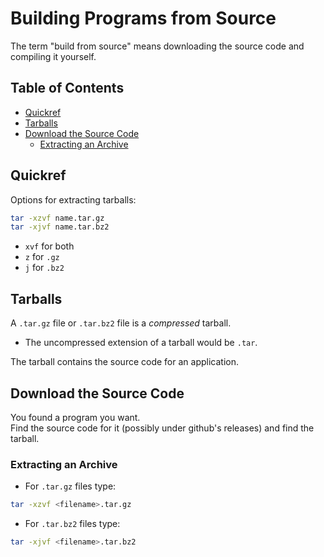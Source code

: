 

# Building Programs from Source

The term "build from source" means downloading the source code and compiling it
yourself.

## Table of Contents
* [Quickref](#quickref) 
* [Tarballs](#tarballs) 
* [Download the Source Code](#download-the-source-code) 
    * [Extracting an Archive](#extracting-an-archive) 

## Quickref
Options for extracting tarballs:
```bash
tar -xzvf name.tar.gz
tar -xjvf name.tar.bz2
```

* `xvf` for both
* `z` for `.gz`
* `j` for `.bz2`


## Tarballs

A `.tar.gz` file or `.tar.bz2` file is a *compressed* tarball.  

* The uncompressed extension of a tarball would be `.tar`.  

The tarball contains the source code for an application.  


## Download the Source Code

You found a program you want.  
Find the source code for it (possibly under github's releases) and find the
tarball.  


### Extracting an Archive

* For `.tar.gz` files type:
```bash
tar -xzvf <filename>.tar.gz
```

* For `.tar.bz2` files type:
```bash
tar -xjvf <filename>.tar.bz2
```

